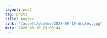 ```yaml
---
layout: post
tag: photo
title: Angles
link: "/assets/photos/2020-09-18-Angles.jpg"
date: 2020-09-18 23:00:44
---
```

